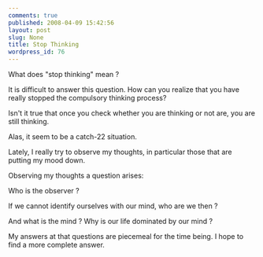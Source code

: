 ```yaml
---
comments: true
published: 2008-04-09 15:42:56
layout: post
slug: None
title: Stop Thinking
wordpress_id: 76
---
```


What does "stop thinking" mean ?

It is difficult to answer this question. How can you realize that you have really stopped the compulsory thinking process?

Isn't it true that once you check whether you are thinking or not are, you are
still thinking.

Alas, it seem to be a catch-22 situation.

Lately, I really try to observe my thoughts, in particular those that are putting my mood down.

Observing my thoughts a question arises:

Who is the observer ?

If we cannot identify ourselves with our mind, who are we then ?

And what is the mind ? Why is our life dominated by our mind ?

My answers at that questions are piecemeal for the time being. I hope to find a more complete answer. 

